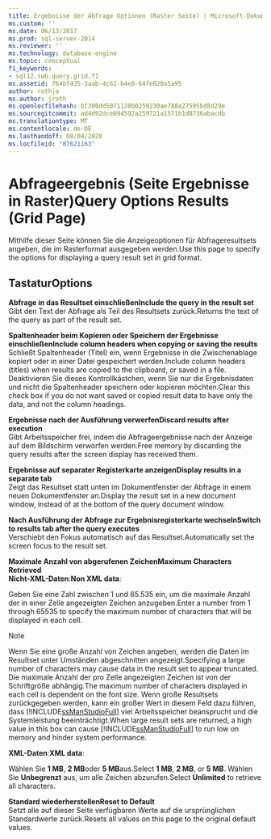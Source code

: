 ```yaml
---
title: Ergebnisse der Abfrage Optionen (Raster Seite) | Microsoft-Dokumentation
ms.custom: ''
ms.date: 06/13/2017
ms.prod: sql-server-2014
ms.reviewer: ''
ms.technology: database-engine
ms.topic: conceptual
f1_keywords:
- sql12.swb.query.grid.f1
ms.assetid: 764bf435-3aab-4c62-b4e0-64fe020a5a95
author: rothja
ms.author: jroth
ms.openlocfilehash: bf300dd5071128b0259230ae788a27595bd8d29e
ms.sourcegitcommit: ad4d92dce894592a259721a1571b1d8736abacdb
ms.translationtype: MT
ms.contentlocale: de-DE
ms.lasthandoff: 08/04/2020
ms.locfileid: "87621163"
---
```

# <a name="query-options-results-grid-page"></a><span data-ttu-id="656e9-102">Abfrageergebnis (Seite Ergebnisse in Raster)</span><span class="sxs-lookup"><span data-stu-id="656e9-102">Query Options Results (Grid Page)</span></span>
  <span data-ttu-id="656e9-103">Mithilfe dieser Seite können Sie die Anzeigeoptionen für Abfrageresultsets angeben, die im Rasterformat ausgegeben werden.</span><span class="sxs-lookup"><span data-stu-id="656e9-103">Use this page to specify the options for displaying a query result set in grid format.</span></span>  
  
## <a name="options"></a><span data-ttu-id="656e9-104">Tastatur</span><span class="sxs-lookup"><span data-stu-id="656e9-104">Options</span></span>  
 <span data-ttu-id="656e9-105">**Abfrage in das Resultset einschließen**</span><span class="sxs-lookup"><span data-stu-id="656e9-105">**Include the query in the result set**</span></span>  
 <span data-ttu-id="656e9-106">Gibt den Text der Abfrage als Teil des Resultsets zurück.</span><span class="sxs-lookup"><span data-stu-id="656e9-106">Returns the text of the query as part of the result set.</span></span>  
  
 <span data-ttu-id="656e9-107">**Spaltenheader beim Kopieren oder Speichern der Ergebnisse einschließen**</span><span class="sxs-lookup"><span data-stu-id="656e9-107">**Include column headers when copying or saving the results**</span></span>  
 <span data-ttu-id="656e9-108">Schließt Spaltenheader (Titel) ein, wenn Ergebnisse in die Zwischenablage kopiert oder in einer Datei gespeichert werden.</span><span class="sxs-lookup"><span data-stu-id="656e9-108">Include column headers (titles) when results are copied to the clipboard, or saved in a file.</span></span> <span data-ttu-id="656e9-109">Deaktivieren Sie dieses Kontrollkästchen, wenn Sie nur die Ergebnisdaten und nicht die Spaltenheader speichern oder kopieren möchten.</span><span class="sxs-lookup"><span data-stu-id="656e9-109">Clear this check box if you do not want saved or copied result data to have only the data, and not the column headings.</span></span>  
  
 <span data-ttu-id="656e9-110">**Ergebnisse nach der Ausführung verwerfen**</span><span class="sxs-lookup"><span data-stu-id="656e9-110">**Discard results after execution**</span></span>  
 <span data-ttu-id="656e9-111">Gibt Arbeitsspeicher frei, indem die Abfrageergebnisse nach der Anzeige auf dem Bildschirm verworfen werden.</span><span class="sxs-lookup"><span data-stu-id="656e9-111">Free memory by discarding the query results after the screen display has received them.</span></span>  
  
 <span data-ttu-id="656e9-112">**Ergebnisse auf separater Registerkarte anzeigen**</span><span class="sxs-lookup"><span data-stu-id="656e9-112">**Display results in a separate tab**</span></span>  
 <span data-ttu-id="656e9-113">Zeigt das Resultset statt unten im Dokumentfenster der Abfrage in einem neuen Dokumentfenster an.</span><span class="sxs-lookup"><span data-stu-id="656e9-113">Display the result set in a new document window, instead of at the bottom of the query document window.</span></span>  
  
 <span data-ttu-id="656e9-114">**Nach Ausführung der Abfrage zur Ergebnisregisterkarte wechseln**</span><span class="sxs-lookup"><span data-stu-id="656e9-114">**Switch to results tab after the query executes**</span></span>  
 <span data-ttu-id="656e9-115">Verschiebt den Fokus automatisch auf das Resultset.</span><span class="sxs-lookup"><span data-stu-id="656e9-115">Automatically set the screen focus to the result set.</span></span>  
  
 <span data-ttu-id="656e9-116">**Maximale Anzahl von abgerufenen Zeichen**</span><span class="sxs-lookup"><span data-stu-id="656e9-116">**Maximum Characters Retrieved**</span></span>  
 <span data-ttu-id="656e9-117">**Nicht-XML-Daten**:</span><span class="sxs-lookup"><span data-stu-id="656e9-117">**Non XML data**:</span></span>  
  
 <span data-ttu-id="656e9-118">Geben Sie eine Zahl zwischen 1 und 65.535 ein, um die maximale Anzahl der in einer Zelle angezeigten Zeichen anzugeben.</span><span class="sxs-lookup"><span data-stu-id="656e9-118">Enter a number from 1 through 65535 to specify the maximum number of characters that will be displayed in each cell.</span></span>  
  
> [!NOTE]  
>  <span data-ttu-id="656e9-119">Wenn Sie eine große Anzahl von Zeichen angeben, werden die Daten im Resultset unter Umständen abgeschnitten angezeigt.</span><span class="sxs-lookup"><span data-stu-id="656e9-119">Specifying a large number of characters may cause data in the result set to appear truncated.</span></span> <span data-ttu-id="656e9-120">Die maximale Anzahl der pro Zelle angezeigten Zeichen ist von der Schriftgröße abhängig.</span><span class="sxs-lookup"><span data-stu-id="656e9-120">The maximum number of characters displayed in each cell is dependent on the font size.</span></span> <span data-ttu-id="656e9-121">Wenn große Resultsets zurückgegeben werden, kann ein großer Wert in diesem Feld dazu führen, dass [!INCLUDE[ssManStudioFull](../includes/ssmanstudiofull-md.md)] viel Arbeitsspeicher beansprucht und die Systemleistung beeinträchtigt.</span><span class="sxs-lookup"><span data-stu-id="656e9-121">When large result sets are returned, a high value in this box can cause [!INCLUDE[ssManStudioFull](../includes/ssmanstudiofull-md.md)] to run low on memory and hinder system performance.</span></span>  
  
 <span data-ttu-id="656e9-122">**XML-Daten**:</span><span class="sxs-lookup"><span data-stu-id="656e9-122">**XML data**:</span></span>  
  
 <span data-ttu-id="656e9-123">Wählen Sie **1 MB**, **2 MB**oder **5 MB**aus.</span><span class="sxs-lookup"><span data-stu-id="656e9-123">Select **1 MB**, **2 MB**, or **5 MB**.</span></span> <span data-ttu-id="656e9-124">Wählen Sie **Unbegrenzt** aus, um alle Zeichen abzurufen.</span><span class="sxs-lookup"><span data-stu-id="656e9-124">Select **Unlimited** to retrieve all characters.</span></span>  
  
 <span data-ttu-id="656e9-125">**Standard wiederherstellen**</span><span class="sxs-lookup"><span data-stu-id="656e9-125">**Reset to Default**</span></span>  
 <span data-ttu-id="656e9-126">Setzt alle auf dieser Seite verfügbaren Werte auf die ursprünglichen Standardwerte zurück.</span><span class="sxs-lookup"><span data-stu-id="656e9-126">Resets all values on this page to the original default values.</span></span>  
  
  
